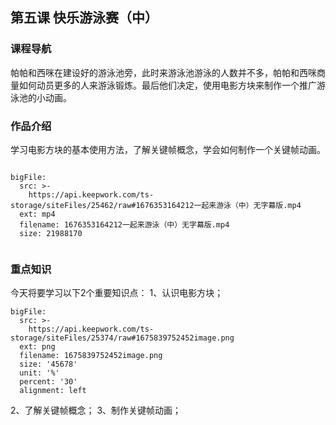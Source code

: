 

## 第五课 快乐游泳赛（中）
### 课程导航
帕帕和西咪在建设好的游泳池旁，此时来游泳池游泳的人数并不多，帕帕和西咪商量如何动员更多的人来游泳锻炼。最后他们决定，使用电影方块来制作一个推广游泳池的小动画。

### 作品介绍
学习电影方块的基本使用方法，了解关键帧概念，学会如何制作一个关键帧动画。
 

```@BigFile

bigFile:
  src: >-
    https://api.keepwork.com/ts-storage/siteFiles/25462/raw#1676353164212一起来游泳（中）无字幕版.mp4
  ext: mp4
  filename: 1676353164212一起来游泳（中）无字幕版.mp4
  size: 21988170
          
```



### 重点知识
今天将要学习以下2个重要知识点：
1、认识电影方块；
 
```@BigFile
bigFile:
  src: >-
    https://api.keepwork.com/ts-storage/siteFiles/25374/raw#1675839752452image.png
  ext: png
  filename: 1675839752452image.png
  size: '45678'
  unit: '%'
  percent: '30'
  alignment: left

```

2、了解关键帧概念；
3、制作关键帧动画；

 